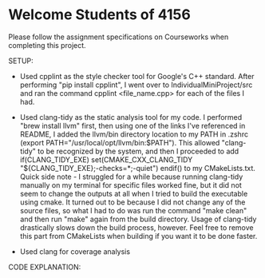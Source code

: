 # Welcome Students of 4156
Please follow the assignment specifications on Courseworks when completing this project.

SETUP:
-   Used cpplint as the style checker tool for Google's C++ standard. After performing "pip install cpplint", I went over to        IndividualMiniProject/src and ran the command cpplint <file_name.cpp> for each of the files I had. 


-   Used clang-tidy as the static analysis tool for my code. I performed "brew install llvm" first, then using one of the links I've
referenced in README, I added the llvm/bin directory location to my PATH in .zshrc (export PATH="/usr/local/opt/llvm/bin:$PATH"). 
This allowed "clang-tidy" to be recognized by the system, and then I proceeded to add
    if(CLANG_TIDY_EXE)
        set(CMAKE_CXX_CLANG_TIDY "${CLANG_TIDY_EXE};-checks=*;-quiet")
    endif()
to my CMakeLists.txt. Quick side note - I struggled for a while because running clang-tidy manually on my terminal for specific files
worked fine, but it did not seem to change the outputs at all when I tried to build the executable using cmake. It turned out to be
because I did not change any of the source files, so what I had to do was run the command "make clean" and then run "make" again from
the build directory. Usage of clang-tidy drastically slows down the build process, however. Feel free to remove this part from 
CMakeLists when building if you want it to be done faster. 


- Used clang for coverage analysis

CODE EXPLANATION:


